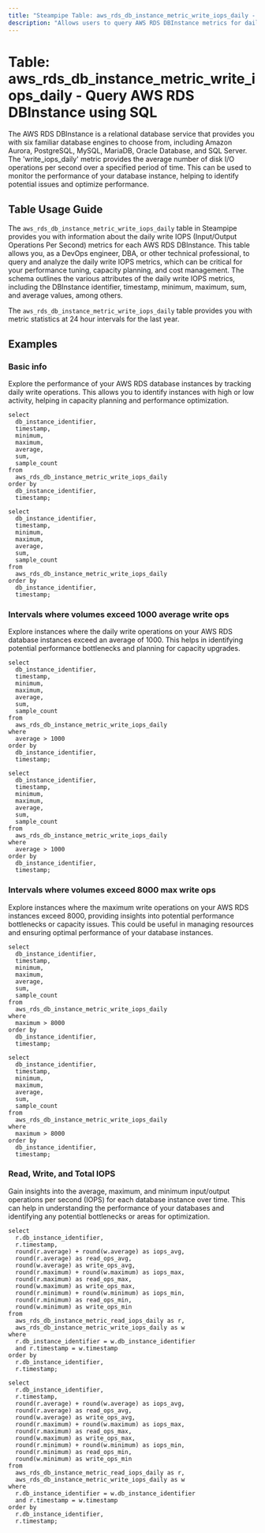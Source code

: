 ```yaml
---
title: "Steampipe Table: aws_rds_db_instance_metric_write_iops_daily - Query AWS RDS DBInstance using SQL"
description: "Allows users to query AWS RDS DBInstance metrics for daily write IOPS."
---
```


# Table: aws_rds_db_instance_metric_write_iops_daily - Query AWS RDS DBInstance using SQL

The AWS RDS DBInstance is a relational database service that provides you with six familiar database engines to choose from, including Amazon Aurora, PostgreSQL, MySQL, MariaDB, Oracle Database, and SQL Server. The 'write_iops_daily' metric provides the average number of disk I/O operations per second over a specified period of time. This can be used to monitor the performance of your database instance, helping to identify potential issues and optimize performance.

## Table Usage Guide

The `aws_rds_db_instance_metric_write_iops_daily` table in Steampipe provides you with information about the daily write IOPS (Input/Output Operations Per Second) metrics for each AWS RDS DBInstance. This table allows you, as a DevOps engineer, DBA, or other technical professional, to query and analyze the daily write IOPS metrics, which can be critical for your performance tuning, capacity planning, and cost management. The schema outlines the various attributes of the daily write IOPS metrics, including the DBInstance identifier, timestamp, minimum, maximum, sum, and average values, among others.

The `aws_rds_db_instance_metric_write_iops_daily` table provides you with metric statistics at 24 hour intervals for the last year.

## Examples

### Basic info
Explore the performance of your AWS RDS database instances by tracking daily write operations. This allows you to identify instances with high or low activity, helping in capacity planning and performance optimization.

```sql+postgres
select
  db_instance_identifier,
  timestamp,
  minimum,
  maximum,
  average,
  sum,
  sample_count
from
  aws_rds_db_instance_metric_write_iops_daily
order by
  db_instance_identifier,
  timestamp;
```

```sql+sqlite
select
  db_instance_identifier,
  timestamp,
  minimum,
  maximum,
  average,
  sum,
  sample_count
from
  aws_rds_db_instance_metric_write_iops_daily
order by
  db_instance_identifier,
  timestamp;
```

### Intervals where volumes exceed 1000 average write ops
Explore instances where the daily write operations on your AWS RDS database instances exceed an average of 1000. This helps in identifying potential performance bottlenecks and planning for capacity upgrades.

```sql+postgres
select
  db_instance_identifier,
  timestamp,
  minimum,
  maximum,
  average,
  sum,
  sample_count
from
  aws_rds_db_instance_metric_write_iops_daily
where
  average > 1000
order by
  db_instance_identifier,
  timestamp;
```

```sql+sqlite
select
  db_instance_identifier,
  timestamp,
  minimum,
  maximum,
  average,
  sum,
  sample_count
from
  aws_rds_db_instance_metric_write_iops_daily
where
  average > 1000
order by
  db_instance_identifier,
  timestamp;
```

### Intervals where volumes exceed 8000 max write ops
Explore instances where the maximum write operations on your AWS RDS instances exceed 8000, providing insights into potential performance bottlenecks or capacity issues. This could be useful in managing resources and ensuring optimal performance of your database instances.

```sql+postgres
select
  db_instance_identifier,
  timestamp,
  minimum,
  maximum,
  average,
  sum,
  sample_count
from
  aws_rds_db_instance_metric_write_iops_daily
where
  maximum > 8000
order by
  db_instance_identifier,
  timestamp;
```

```sql+sqlite
select
  db_instance_identifier,
  timestamp,
  minimum,
  maximum,
  average,
  sum,
  sample_count
from
  aws_rds_db_instance_metric_write_iops_daily
where
  maximum > 8000
order by
  db_instance_identifier,
  timestamp;
```

### Read, Write, and Total IOPS
Gain insights into the average, maximum, and minimum input/output operations per second (IOPS) for each database instance over time. This can help in understanding the performance of your databases and identifying any potential bottlenecks or areas for optimization.

```sql+postgres
select 
  r.db_instance_identifier,
  r.timestamp,
  round(r.average) + round(w.average) as iops_avg,
  round(r.average) as read_ops_avg,
  round(w.average) as write_ops_avg,
  round(r.maximum) + round(w.maximum) as iops_max,
  round(r.maximum) as read_ops_max,
  round(w.maximum) as write_ops_max,
  round(r.minimum) + round(w.minimum) as iops_min,
  round(r.minimum) as read_ops_min,
  round(w.minimum) as write_ops_min
from 
  aws_rds_db_instance_metric_read_iops_daily as r,
  aws_rds_db_instance_metric_write_iops_daily as w
where 
  r.db_instance_identifier = w.db_instance_identifier
  and r.timestamp = w.timestamp
order by
  r.db_instance_identifier,
  r.timestamp;
```

```sql+sqlite
select 
  r.db_instance_identifier,
  r.timestamp,
  round(r.average) + round(w.average) as iops_avg,
  round(r.average) as read_ops_avg,
  round(w.average) as write_ops_avg,
  round(r.maximum) + round(w.maximum) as iops_max,
  round(r.maximum) as read_ops_max,
  round(w.maximum) as write_ops_max,
  round(r.minimum) + round(w.minimum) as iops_min,
  round(r.minimum) as read_ops_min,
  round(w.minimum) as write_ops_min
from 
  aws_rds_db_instance_metric_read_iops_daily as r,
  aws_rds_db_instance_metric_write_iops_daily as w
where 
  r.db_instance_identifier = w.db_instance_identifier
  and r.timestamp = w.timestamp
order by
  r.db_instance_identifier,
  r.timestamp;
```